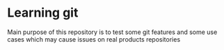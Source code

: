 # Learning git
Main purpose of this repository is to test some git features and some use cases which may cause issues on real products repositories

